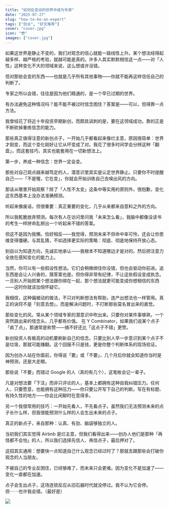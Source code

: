 ```yaml
---
title: "如何在变动的世界中成为专家"
date: "2025-07-27"
slug: "how-to-be-an-expert"
tags: ["创业", "好文推荐"]
cover: "cover.jpg"
icon: "😎"
images: ["cover.jpg"]
---
```

如果这世界是静止不变的，我们对观念的信心就能一路线性上升。某个想法经得起越多样、越严格的考验，就越可能是真的。许多人其实默默相信这一点——对「人性」这种变化不大的领域来说，这么想或许没错。



但对那些会变的东西——也就是几乎所有其他事物——你就不能再这样信任自己的判断了。



专家之所以会错，往往是因为他们精通的，是一个早已过期的世界。



有办法避免这种情况吗？能不能不被过时信念困住？答案是——可以，但得靠一点方法。



我曾经花了将近十年投资早期新创，而颇具讽刺的是，要在这领域成功，靠的正是不断砍掉重练信念的能力。



那些真正值得注意的新创点子，一开始几乎都看起来像烂主意，原因很简单：世界才刚变，而这个变化刚好让它从坏变成了对。我花了很多时间学会分辨这种「翻盘」，而这套技巧，其实也能套用在一切新想法上。



第一步，养成一种信念：世界一定会变。



那些对自己观点越来越笃定的人，潜意识里其实是认定世界静止。只要你不时提醒自己——「不是喔，它在变」，你就会开始训练自己去嗅出风的方向。



那该从哪里开始观察？除了「人性不太变」这条中等实用的原则外，很抱歉，变化这东西基本上没办法准确预测。



听起来像废话，但很重要：真正重要的变化，几乎从来都来自意料之外的方向。



所以我乾脆放弃预测。每次有人在访问里问我「未来怎么看」，我脑中都像没读书的考生一样拼命乱掰出一个听起来不错的答案。



但这不是因为我懒。恰好相反——我觉得，预测未来不但命中率可怜，还会让你思维变得僵硬。与其乱猜，不如选择更实际的策略：彻底、彻底地保持开放心态。



别自以为知道方向，先诚实地承认——我根本不知道哪边才是对的。然后把注意力全放在感知变化的能力上。



当然，你可以有一些假设性想法。它们会稍微绑住你没错，但也会驱动你前进。追东西是会让人兴奋的，猜答案也是。但你得非常有纪律，不让这些假设变成执念。
一旦别人开始把某个想法跟你绑在一起，那个想法就更可能变成你想相信的东西——这时你就该加倍怀疑它。



我相信，这种偏被动的做法，不只对判断想法有帮助，连产出想法也一样管用。真正的诀窍不是「刻意去想」，而是解决问题时，不打断那些莫名冒出来的直觉。



那些变化的风，常从某个领域专家的潜意识中吹出来。只要你对某件事够熟，一个突然跳出来的怪念头，几乎都有价值。
在 Y Combinator，如果我们说某个点子「疯了点」，那通常是称赞——搞不好还比「这点子不错」更赞。



新创投资人有极高的动机要刷新自己的信念。只要比别人早一步意识到某个点子不是垃圾，那就可能赚翻。这个回报不只是钱，更是你整个判断体系的现场验证。



因为创办人站在你面前，你得说「要」或「不要」，几个月后你就会知道你当时是神预测，还是大走眼。



那些说「不要」而错过 Google 的人（真的有几个），这笔帐会记一辈子。



凡是对想法要「下注」而非只评论的人，基本上都拥有这种自我纠错压力。任何人，只要愿意，也能拥有这种压力——你只要公开写下自己的判断。写在有标题、有持久性的地方——你会比闲聊时在意得多。



另一个我很常用的技巧：一开始先看人，不先看点子。虽然我们无法预测未来的点子长什么样，但我很能预测什么样的人会生出未来的点子。



真正的新点子，来自那种：认真、有劲、脑袋够独立的人。



当初我们其实觉得 Airbnb 是烂主意，但我们看得出来——创办人他们是那种「再怪都不会怕」的人，所以我们选择先信人、再信点子，最后押对了。



这招其实通用：想要快一点知道自己什么观念已经过时了？那就去跟那些会打破你观念的人当朋友。



不被自己的专业反困住，已经够难了，而未来只会更难。因为变化不是加速了——变化一直都在加速。



点子会生出点子，这场连锁反应从旧石器时代就没停过。我不认为它会停。
但⋯⋯也许我会错。（最好是）




![](https://prod-files-secure.s3.us-west-2.amazonaws.com/112d0858-5090-4d34-a606-b75eb8d65fd2/46476355-9cf3-4e99-9b7a-3531bc426380/1000202064.png?X-Amz-Algorithm=AWS4-HMAC-SHA256&X-Amz-Content-Sha256=UNSIGNED-PAYLOAD&X-Amz-Credential=ASIAZI2LB46627266BTY%2F20250912%2Fus-west-2%2Fs3%2Faws4_request&X-Amz-Date=20250912T051226Z&X-Amz-Expires=3600&X-Amz-Security-Token=IQoJb3JpZ2luX2VjEK3%2F%2F%2F%2F%2F%2F%2F%2F%2F%2FwEaCXVzLXdlc3QtMiJHMEUCIQCxeBKzJ2tcE8QaMFJvcMm%2F2Nhv1CXHsI3BGyYvphaRUwIgdoEz5gM4IRLvn5zIBwZ6XTdtx8UE2YZerOq7kD6CJWwq%2FwMIJRAAGgw2Mzc0MjMxODM4MDUiDE1clovXFsgYy4rf%2FCrcA39bcQmJlqgaM8sy8L%2Fnat%2BNWi4cJnDxaXA9VlbPciOAsxx1GXPPUc5xdlGmApaIOa%2BXKf%2FzVq7y7d8lxxQx2N7nlTgL%2BJ1wDneG1pcJuCAKEB0Ia9JIRlOIHDmMlwIWgBB2%2Bl3lXegrx48rwGwxAC0mdeIDECkg3DCUXb49ZLDdpBJ%2FUB%2BSUY%2FP2KT3VDoVZCkg4R1ZnfO5wcFM%2FGCwiDTbMlQgZ2A8zWwNgabPLLR4jlPK27K197ngKQAEV6KxeVMw6Su%2FUK7oQ2deSb1ejwKEVBwtzLDfF17XjL8ARMFlmfcfsOZD3dKJ%2BlbeycPpRbdO98OMG7PQp%2F56Ziu%2F9rqfDSYxI8OKRRPL5apJQP8ikyVQt71lUzsjKFYnsajyplKxCnhYZuMzdfR49TCWakoo0%2BRbUbwAVgpsGIlR5d8p2kwApTKGXLYGOl3hWa%2FWyk%2BqZedWQh8XSh%2FamzbzB274TQWIbAVG9ss2LG4ov7ta6waj1%2FFGrW7lreS0dh4Iv%2F%2BZFHcFPwttXNx9PWGMRi9fDXziaC%2Bu7MPd6FcnKtQgo852bf0rsb1nbvzP6Mc9QA6TTH%2BvT2fSqDeK8iXhmR9SjR8eXnYHAN1AsvUofJ2IFBNprPpx02NTgT2sMK3AjsYGOqUBtDm6xaeaX1bRY242XGxbjDnIGUoJcbxQxbr%2F7EP0Hm8Ikc1UdZLGCinnHTwA2S3ZArovX8GoGK0om0xA%2BsIzU3Yxp3DkUKRyyjBfOPPi4JnEH1ul5hAQqGbepwjrb0WjuleeBmeyUThUbtss6J6Am2DNyzVie%2BgssdLXz6S8jEfF%2FDHU06SwmWZj57U7Q%2B%2BnHV%2BOmIzmAHIX7%2B%2Fqd4XNBzSNIwD%2F&X-Amz-Signature=d54516f6bdbb11d508d744dc3f143774b998268c9be84f9158dc9aa19fbd6b2b&X-Amz-SignedHeaders=host&x-amz-checksum-mode=ENABLED&x-id=GetObject)

